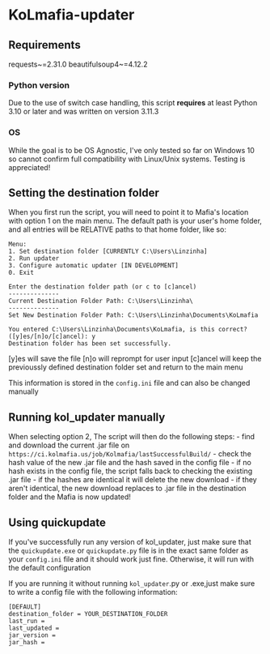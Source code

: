 # KoLmafia-updater

## Requirements
requests~=2.31.0
beautifulsoup4~=4.12.2

### Python version
Due to the use of switch case handling, this script **requires** at least Python 3.10 or later and was written on version 3.11.3

### OS
While the goal is to be OS Agnostic, I've only tested so far on Windows 10 so cannot confirm full compatibility with Linux/Unix systems. Testing is appreciated!


## Setting the destination folder
When you first run the script, you will need to point it to Mafia's location with option 1 on the main menu. The default path is your user's home folder, and all entries will be RELATIVE paths to that home folder, like so:

```
Menu:
1. Set destination folder [CURRENTLY C:\Users\Linzinha]
2. Run updater
3. Configure automatic updater [IN DEVELOPMENT]
0. Exit

Enter the destination folder path (or c to [c]ancel)
--------------
Current Destination Folder Path: C:\Users\Linzinha\
--------------
Set New Destination Folder Path: C:\Users\Linzinha\Documents\KoLmafia

You entered C:\Users\Linzinha\Documents\KoLmafia, is this correct? ([y]es/[n]o/[c]ancel): y
Destination folder has been set successfully.
```

[y]es will save the file
[n]o will reprompt for user input
[c]ancel will keep the previoussly defined destination folder set and return to the main menu

This information is stored in the `config.ini` file and can also be changed manually

## Running kol_updater manually
When selecting option 2, The script will then do the following steps:
    - find and download the current .jar file on `https://ci.kolmafia.us/job/Kolmafia/lastSuccessfulBuild/`
    - check the hash value of the new .jar file and the hash saved in the config file 
    - if no hash exists in the config file, the script falls back to checking the existing .jar file 
    - if the hashes are identical it will delete the new download
    - if they aren't identical, the new download replaces to .jar file in the destination folder and the Mafia is now updated!

## Using quickupdate

If you've successfully run any version of kol_updater, just make sure that the `quickupdate.exe` or `quickupdate.py` file is in the exact same folder as your `config.ini` file and it should work just fine. Otherwise, it will run with the default configuration

If you are running it without running `kol_updater`.py or .exe,just make sure to write a config file with the following information:

```
[DEFAULT]
destination_folder = YOUR_DESTINATION_FOLDER
last_run = 
last_updated = 
jar_version = 
jar_hash = 
```
